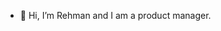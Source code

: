 - 👋 Hi, I’m Rehman and I am a product manager. 

<!---
rpirani3/rpirani3 is a ✨ special ✨ repository because its `README.md` (this file) appears on your GitHub profile.
You can click the Preview link to take a look at your changes.
--->
